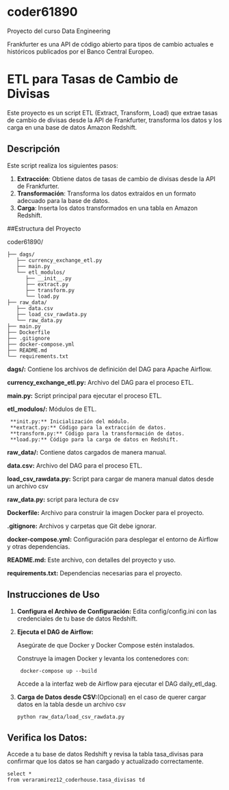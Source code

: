 # coder61890
Proyecto del curso Data Engineering

Frankfurter es una API de código abierto para tipos de cambio actuales e históricos publicados por el Banco Central Europeo.

# ETL para Tasas de Cambio de Divisas

Este proyecto es un script ETL (Extract, Transform, Load) que extrae tasas de cambio de divisas desde la API de Frankfurter, transforma los datos y los carga en una base de datos Amazon Redshift.

## Descripción

Este script realiza los siguientes pasos:
1. **Extracción**: Obtiene datos de tasas de cambio de divisas desde la API de Frankfurter.
2. **Transformación**: Transforma los datos extraídos en un formato adecuado para la base de datos.
3. **Carga**: Inserta los datos transformados en una tabla en Amazon Redshift.


##Estructura del Proyecto

coder61890/
 
    ├── dags/
       ├── currency_exchange_etl.py
       ├── main.py
       └── etl_modulos/
          ├── __init__.py
          ├── extract.py
          ├── transform.py
          └── load.py
    ├── raw_data/
       ├── data.csv
       ├── load_csv_rawdata.py
       └── raw_data.py
    ├── main.py
    ├── Dockerfile
    ├── .gitignore
    ├── docker-compose.yml
    ├── README.md
    └── requirements.txt


**dags/:** Contiene los archivos de definición del DAG para Apache Airflow.

   **currency_exchange_etl.py:** Archivo del DAG para el proceso ETL.

   **main.py:** Script principal para ejecutar el proceso ETL.

   **etl_modulos/:** Módulos de ETL.
   
     **init.py:** Inicialización del módulo.
     **extract.py:** Código para la extracción de datos.
     **transform.py:** Código para la transformación de datos.
     **load.py:** Código para la carga de datos en Redshift.

**raw_data/:** Contiene datos cargados de manera manual.

   **data.csv:** Archivo del DAG para el proceso ETL.

   **load_csv_rawdata.py:** Script para cargar de manera manual datos desde un archivo csv

   **raw_data.py:** script para lectura de csv

**Dockerfile:** Archivo para construir la imagen Docker para el proyecto.

**.gitignore:** Archivos y carpetas que Git debe ignorar.

**docker-compose.yml:** Configuración para desplegar el entorno de Airflow y otras dependencias.

**README.md:** Este archivo, con detalles del proyecto y uso.

**requirements.txt:** Dependencias necesarias para el proyecto.

## Instrucciones de Uso


1. **Configura el Archivo de Configuración:**
    Edita config/config.ini con las credenciales de tu base de datos Redshift.

2. **Ejecuta el DAG de Airflow:**
   
    Asegúrate de que Docker y Docker Compose estén instalados.
   
    Construye la imagen Docker y levanta los contenedores con:
   
        docker-compose up --build

    Accede a la interfaz web de Airflow para ejecutar el DAG daily_etl_dag.

4. **Carga de Datos desde CSV:**(Opcional) en el caso de querer cargar datos en la tabla desde un archivo csv
    
       python raw_data/load_csv_rawdata.py

## Verifica los Datos:

Accede a tu base de datos Redshift y revisa la tabla tasa_divisas para confirmar que los datos se han cargado y actualizado correctamente.

    select *
    from veraramirez12_coderhouse.tasa_divisas td 
